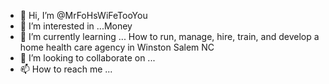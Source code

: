 - 👋 Hi, I’m @MrFoHsWiFeTooYou
- 👀 I’m interested in ...Money 
- 🌱 I’m currently learning ... How to run, manage, hire, train, and develop a home health care agency in Winston Salem NC 
- 💞️ I’m looking to collaborate on ...
- 📫 How to reach me ...

<!---
MrFoHsWiFeTooYou/MrFoHsWiFeTooYou is a ✨ special ✨ repository because its `README.md` (this file) appears on your GitHub profile.
You can click the Preview link to take a look at your changes.
--->
